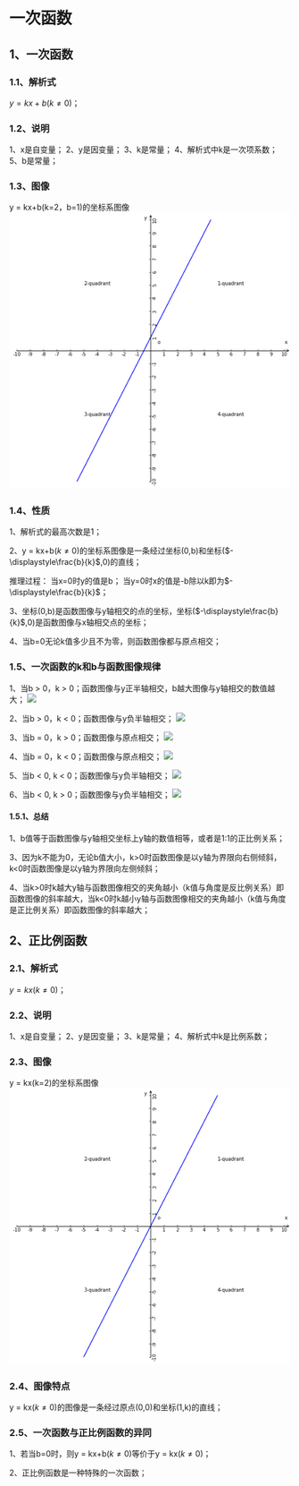 # 一次函数


## 1、一次函数
### 1.1、解析式
$y = kx+b(k\ne0)$；

### 1.2、说明
1、x是自变量；
2、y是因变量；
3、k是常量；
4、解析式中k是一次项系数；
5、b是常量；

### 1.3、图像
y = kx+b(k=2，b=1)的坐标系图像
![](../images/一次函数02.png)

### 1.4、性质
1、解析式的最高次数是1；

2、y = kx+b($k\ne0$)的坐标系图像是一条经过坐标(0,b)和坐标($-\displaystyle\frac{b}{k}$,0)的直线；

推理过程：
当x=0时y的值是b；
当y=0时x的值是-b除以k即为$-\displaystyle\frac{b}{k}$；

3、坐标(0,b)是函数图像与y轴相交的点的坐标，坐标($-\displaystyle\frac{b}{k}$,0)是函数图像与x轴相交点的坐标；

4、当b=0无论k值多少且不为零，则函数图像都与原点相交；

### 1.5、一次函数的k和b与函数图像规律
1、当b > 0，k > 0；函数图像与y正半轴相交，b越大图像与y轴相交的数值越大；
<img src="http://math-lab.matrixfeature.com/mathfunctions/linear/p2/p5" width="30%">

2、当b > 0，k < 0；函数图像与y负半轴相交；
<img src="http://math-lab.matrixfeature.com/mathfunctions/linear/m2/p5" width="30%">

3、当b = 0，k > 0；函数图像与原点相交；
<img src="http://math-lab.matrixfeature.com/mathfunctions/linear/p2/p0" width="30%">

4、当b = 0，k < 0；函数图像与原点相交；
<img src="http://math-lab.matrixfeature.com/mathfunctions/linear/m2/p0" width="30%">

5、当b < 0, k < 0；函数图像与y负半轴相交；
<img src="http://math-lab.matrixfeature.com/mathfunctions/linear/m2/m5" width="30%">

6、当b < 0, k > 0；函数图像与y负半轴相交；
<img src="http://math-lab.matrixfeature.com/mathfunctions/linear/p2/m5" width="30%">

#### 1.5.1、总结
1、b值等于函数图像与y轴相交坐标上y轴的数值相等，或者是1:1的正比例关系；

3、因为k不能为0，无论b值大小，k>0时函数图像是以y轴为界限向右侧倾斜，k<0时函数图像是以y轴为界限向左侧倾斜；

4、当k>0时k越大y轴与函数图像相交的夹角越小（k值与角度是反比例关系）即函数图像的斜率越大，当k<0时k越小y轴与函数图像相交的夹角越小（k值与角度是正比例关系）即函数图像的斜率越大；

## 2、正比例函数
### 2.1、解析式
$y = kx(k\ne0)$；

### 2.2、说明
1、x是自变量；
2、y是因变量；
3、k是常量；
4、解析式中k是比例系数；

### 2.3、图像
y = kx(k=2)的坐标系图像
![](../images/一次函数01.png)

### 2.4、图像特点
y = kx($k\ne0$)的图像是一条经过原点(0,0)和坐标(1,k)的直线；

### 2.5、一次函数与正比例函数的异同
1、若当b=0时，则y = kx+b($k\ne0$)等价于y = kx($k\ne0$)；

2、正比例函数是一种特殊的一次函数；
